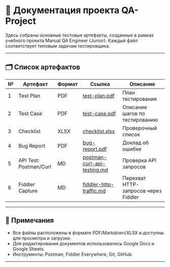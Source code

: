 # 📁 Документация проекта QA-Project

Здесь собраны основные тестовые артефакты, созданные в рамках учебного проекта Manual QA Engineer (Junior). Каждый файл соответствует типовым задачам тестировщика.

---

## 🗂 Список артефактов

| №  | Артефакт               | Формат | Ссылка                                                       | Описание                                 |
|----|------------------------|--------|--------------------------------------------------------------|------------------------------------------|
| 1  | Test Plan              | PDF    | [test-plan.pdf](./test-plan.pdf)                             | План тестирования                        |
| 2  | Test Case              | PDF    | [test-case.pdf](./test-case.pdf)                             | Описание шагов по тестированию           |
| 3  | Checklist              | XLSX   | [checklist.xlsx](./checklist.xlsx)                           | Проверочный список                       |
| 4  | Bug Report             | PDF    | [bug-report.pdf](./bug-report.pdf)                           | Доклад об ошибке                         |
| 5  | API Test: Postman/Curl | MD     | [postman-curl-api-testing.md](./postman-curl-api-testing.md)  | Проверка API запросов                   |
| 6  | Fiddler Capture        | MD     | [fiddler-http-traffic.md](./fiddler-http-traffic.md)         | Перехват HTTP-запросов через Fiddler     |

---

## 📌 Примечания

- Все файлы расположены в формате PDF/Markdown/XLSX и доступны для просмотра и загрузки.
- Для редактирования документов использовались Google Docs и Google Sheets.
- Инструменты: Postman, Fiddler Everywhere, Git, GitHub.

---

